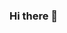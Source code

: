 ### Hi there 👋


<a href="https://img.shields.io/badge/dynamic/json?color=Green&label=%E9%85%B7%E5%AE%89&query=%24.data.totalSubs&url=https%3A%2F%2Fapi.spencerwoo.com%2Fsubstats%2F%3Fsource%3Dcoolapk%26queryKey%3D692941"></a>
